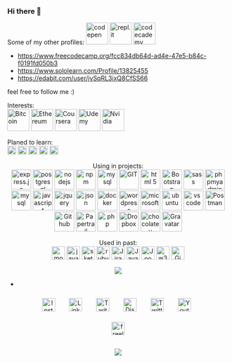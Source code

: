 ### Hi there 👋

Some of my other profiles:
<img src="https://www.vectorlogo.zone/logos/codepen/codepen-icon.svg" height="50" alt="codepen" />
<img src="https://www.vectorlogo.zone/logos/replit/replit-icon.svg" height="50" alt="repl.it" />
<img src="https://www.vectorlogo.zone/logos/codecademy/codecademy-ar21.svg" height="50" alt="codecademy" />
- https://www.freecodecamp.org/fcc834db64d-ad4e-47e5-b84c-f0191fd050b3
- https://www.sololearn.com/Profile/13825455
- https://edabit.com/user/jySqRL3ixQ8CfSS66


<!-- https://www.vectorlogo.zone/logos/codecademy/codecademy-icon.svg -->
<!-- https://www.vectorlogo.zone/logos/grasshopper/grasshopper-icon.svg -->

feel free to follow me :)

<!-- missing: Adobe, unreal-->



<p align="center">

<!-- 
<img src="https://www.vectorlogo.zone/logos/apple/apple-tile.svg" alt="apple" width="55" height="55"/> -->

</p>

<p>Interests: <br />
    <img src="https://www.vectorlogo.zone/logos/bitcoin/bitcoin-icon.svg" alt="Bitcoin" height="50" />
    <img src="https://www.vectorlogo.zone/logos/ethereum/ethereum-icon.svg" alt="Ethereum" height="50" />
    <img src="https://www.vectorlogo.zone/logos/coursera/coursera-icon.svg" alt="Coursera" height="50" />
    <img src="https://www.vectorlogo.zone/logos/udemy/udemy-icon.svg" alt="Udemy" height="50" />
    <img src="https://www.vectorlogo.zone/logos/nvidia/nvidia-icon.svg" alt="Nvidia" height="50" />
</p>


<p>Planed to learn:<br />
    <img src="https://www.vectorlogo.zone/logos/reactjs/reactjs-icon.svg" alt="react" height="20" />
    <img src="https://www.vectorlogo.zone/logos/vuejs/vuejs-ar21.svg" alt="Vuejs" height="20" />
    <img src="https://www.vectorlogo.zone/logos/angular/angular-icon.svg" alt="Angular" height="20" />
    <img src="https://www.vectorlogo.zone/logos/minecraft/minecraft-icon.svg" alt="Minecraft" height="20" />
    <img src="https://www.vectorlogo.zone/logos/unity3d/unity3d-icon.svg" alt="Unity" height="20" />
    <!-- <img src="https://www.vectorlogo.zone/logos/python/python-icon.svg" alt="python" width="55" height="55"/> -->
    <!-- <img src="https://www.vectorlogo.zone/logos/android/android-icon.svg" alt="android" width="55" height="55"/> -->
    <!-- <img src="https://www.vectorlogo.zone/logos/microsoft_azure/microsoft_azure-icon.svg" alt="azure" width="55" height="55"/>  -->
</p>

<p align="center">
Using in projects:<br />
    <img src="https://www.vectorlogo.zone/logos/expressjs/expressjs-icon.svg" alt="express.js" height="45" />
    <img src="https://www.vectorlogo.zone/logos/postgresql/postgresql-icon.svg" alt="postgresql" height="45" />
    <img src="https://www.vectorlogo.zone/logos/nodejs/nodejs-icon.svg" alt="nodejs" height="45" />
    <img src="https://www.vectorlogo.zone/logos/npmjs/npmjs-ar21.svg" alt="npm" height="45" />
    <img src="https://www.vectorlogo.zone/logos/mysql/mysql-ar21.svg" alt="mysql" height="45" />
    <img src="https://www.vectorlogo.zone/logos/git-scm/git-scm-icon.svg" alt="GIT" height="45" />
    <img src="https://www.vectorlogo.zone/logos/w3_html5/w3_html5-icon.svg" alt="html 5" height="45" />
    <img src="https://www.vectorlogo.zone/logos/getbootstrap/getbootstrap-icon.svg" alt="Bootstrap" height="45" />
    <img src="https://www.vectorlogo.zone/logos/sass-lang/sass-lang-icon.svg" alt="sass" height="45" />
    <img src="https://www.vectorlogo.zone/logos/phpmyadmin/phpmyadmin-icon.svg" alt="phpmyadmin" height="45" />
    <img src="https://www.vectorlogo.zone/logos/mysql/mysql-ar21.svg" alt="mysql" height="45" />
    <img src="https://www.vectorlogo.zone/logos/javascript/javascript-icon.svg" alt="javascript" height="45" />
    <img src="https://www.vectorlogo.zone/logos/jquery/jquery-icon" alt="jquery" height="45" />
    <img src="https://www.vectorlogo.zone/logos/json/json-ar21.svg" alt="json" height="45" />
    <img src="https://www.vectorlogo.zone/logos/docker/docker-official.svg" alt="docker" height="45" />
    <img src="https://www.vectorlogo.zone/logos/wordpress/wordpress-icon.svg" alt="wordpress" height="45" />
    <img src="https://www.vectorlogo.zone/logos/microsoft/microsoft-icon.svg" alt="microsoft" height="45" />
    <img src="https://www.vectorlogo.zone/logos/ubuntu/ubuntu-tile.svg" alt="ubuntu" height="45" />
    <img src="https://www.vectorlogo.zone/logos/visualstudio_code/visualstudio_code-icon.svg" alt="vs code"
        height="45" />
    <img src="https://www.vectorlogo.zone/logos/getpostman/getpostman-icon.svg" alt="Postman" height="45" />
    <img src="https://www.vectorlogo.zone/logos/github/github-icon.svg" alt="Github" height="45" />
    <img src="https://www.vectorlogo.zone/logos/papertrailapp/papertrailapp-icon.svg" alt="Papertrail" height="45" />
    <img src="https://www.vectorlogo.zone/logos/php/php-horizontal.svg" alt="php" height="45" />
    <img src="https://www.vectorlogo.zone/logos/dropbox/dropbox-icon.svg" alt="Dropbox" height="45" />
    <img src="https://www.vectorlogo.zone/logos/chocolatey/chocolatey-icon.svg" alt="chocolatey" height="45" />
    <img src="https://www.vectorlogo.zone/logos/gravatar/gravatar-icon.svg" alt="Gravatar" height="45" />
    </ p>



        
<!-- - 🔭 I’m currently working on ...
- 🌱 I’m currently learning ...
- 👯 I’m looking to collaborate on ...
- 🤔 I’m looking for help with ...
- 💬 Ask me about ...
- 📫 How to reach me: ...
- 😄 Pronouns: ...
- ⚡ Fun fact: ... -->

<p align="center">
Used in past:<br />
<img src="https://www.vectorlogo.zone/logos/mongodb/mongodb-icon.svg" alt="mongodb" height="30"/>
<img src="https://www.vectorlogo.zone/logos/java/java-icon.svg" alt="java" height="30" />
<img src="https://www.vectorlogo.zone/logos/sketchapp/sketchapp-icon.svg" alt="sketch" height="30" />
<img src="https://www.vectorlogo.zone/logos/ruby-lang/ruby-lang-icon.svg" alt="ruby" height="30" />
<img src="https://www.vectorlogo.zone/logos/atlassian_jira/atlassian_jira-icon.svg" alt="Jira" height="30" />
<img src="https://www.vectorlogo.zone/logos/java/java-vertical.svg" alt="Java" height="30" />
<img src="https://www.vectorlogo.zone/logos/joomla/joomla-icon.svg" alt="Joomla" height="30" />
<img src="https://www.vectorlogo.zone/logos/w3c_xml/w3c_xml-icon.svg" alt="w3c" height="30" />
<img src="https://www.vectorlogo.zone/logos/gimp/gimp-icon.svg" alt="Gimp" height="30" />
</p>



<!-- source: https://github.com/anuraghazra/github-readme-stats -->
<p align="center"> <img
        src="https://github-readme-stats.vercel.app/api/top-langs/?username=itsAnyTime&langs_count=10&theme=chartreuse-dark&layout=compact" />
</p>


*

<!-- social media -->
<p align="center">
    <a href="https://www.instagram.com/itsanytime/" target="_blank"><img style="padding: 10px"
            src="https://www.vectorlogo.zone/logos/instagram/instagram-icon.svg" target="_blank" alt="Instagram"
            height="30" /></a>&nbsp;&nbsp;
    <a href="https://www.linkedin.com/in/itsanytime/" target="_blank"><img style="padding: 10px"
            src="https://www.vectorlogo.zone/logos/linkedin/linkedin-tile.svg" alt="LinkedIn"
            height="30" /></a>&nbsp;&nbsp;
    <a href="https://www.twitch.tv/itsanytime" target="_blank"><img style="padding: 10px"
            src="https://www.vectorlogo.zone/logos/twitch/twitch-icon.svg" alt="Twitch"
            height="30" /></a>&nbsp;&nbsp;
    <a href="https://discord.gg/DrUcjG6gkN" target="_blank"><img style="padding: 10px"
            src="https://www.vectorlogo.zone/logos/discordapp/discordapp-tile.svg" alt="Discord"
            height="30" /></a>&nbsp;&nbsp;
    <a href="https://twitter.com/spiderany" target="_blank"><img style="padding: 10px"
            src="https://www.vectorlogo.zone/logos/twitter/twitter-official.svg" alt="Twitter"
            height="30" /></a>&nbsp;&nbsp;
    <a href="https://www.youtube.com/channel/UCKLfVwCfdKRnt5ppD2kgQ2g" target="_blank"><img style="padding: 10px"
            src="https://www.vectorlogo.zone/logos/youtube/youtube-icon.svg" alt="Youtube"
            height="30" /></a>&nbsp;&nbsp;
</p>
<p align="center">
    <a href="https://www.itsanytime.de/" target="_blank"><img src="https://www.vectorlogo.zone/logos/freelancer/freelancer-icon.svg"
            alt="freelancer" height="30" /></a>
</p>

<p align="center">
    <br>
    <img src="https://profile-counter.glitch.me/itsAnyTime/count.svg" />
</p>